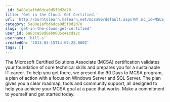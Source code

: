 ```yaml
---
_id: 5a88e1afbd6dca0d5f0d2d70
title: 'Get in the Cloud. Get Certified.'
url: 'http://borntolearn.mslearn.net/mcsa90/default.aspx?WT.mc_id=MSLS_MCSA90#fbid=DgIorS3O7Ew'
category: 5a88e1afbd6dca0d5f0d2d70
slug: 'get-in-the-cloud-get-certified'
user_id: 5a83ce59d6eb0005c4ecda2c
username: 'bill-s'
createdOn: '2013-03-15T14:07:22.000Z'
tags: []
---
```


The Microsoft Certified Solutions Associate (MCSA) certification validates your foundation of core technical skills and prepares you for a sustainable IT career. To help you get there, we present the 90 Days to MCSA program, a plan of action with a focus on Windows Server and SQL Server. The plan gives you a clear roadmap, tools and community support, all designed to help you achieve your MCSA goal at a pace that works. Make a commitment to yourself and get started today.
